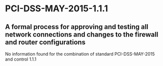 # PCI-DSS-MAY-2015-1.1.1
## A formal process for approving and testing all network connections and changes to the firewall and router configurations

No information found for the combination of standard PCI-DSS-MAY-2015 and control 1.1.1
